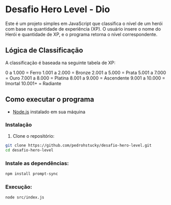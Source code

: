 # Desafio Hero Level - Dio

Este é um projeto simples em JavaScript que classifica o nível de um herói com base na quantidade de experiência (XP). O usuário insere o nome do Herói e quantidade de XP, e o programa retorna o nível correspondente.

## Lógica de Classificação

A classificação é baseada na seguinte tabela de XP:

0 a 1.000 = Ferro
1.001 a 2.000 = Bronze
2.001 a 5.000 = Prata
5.001 a 7.000 = Ouro
7.001 a 8.000 = Platina
8.001 a 9.000 = Ascendente
9.001 a 10.000 = Imortal
10.001+ = Radiante

## Como executar o programa

- [Node.js](https://nodejs.org/) instalado em sua máquina

### Instalação
1. Clone o repositório:
```bash
git clone https://github.com/pedrohstucky/desafio-hero-level.git
cd desafio-hero-level
```

### Instale as dependências:
```bash
npm install prompt-sync
```

### Execução:
```bash
node src/index.js
```